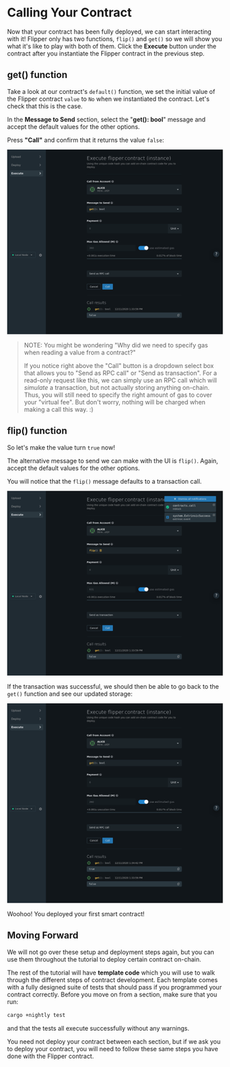Calling Your Contract
===

Now that your contract has been fully deployed, we can start interacting with it! Flipper only has
two functions, `flip()` and `get()` so we will show you what it's like to play with both of them.
Click the **Execute** button under the contract after you instantiate the Flipper contract in the
previous step.

## get() function

Take a look at our contract's `default()` function, we set the initial value of the Flipper contract
`value` to `No` when we instantiated the contract. Let's check that this is the case.

In the **Message to Send** section, select the "**get(): bool**" message and accept the default
values for the other options.

Press **"Call"** and confirm that it returns the value `false`:

![An image of Flipper RPC call with false](./assets/flipper-false.png)

> NOTE: You might be wondering "Why did we need to specify gas when reading a value from a contract?"
>
> If you notice right above the "Call" button is a dropdown select box that allows you to "Send as
RPC call" or "Send as transaction". For a read-only request like this, we can simply use an RPC call
which will _simulate_ a transaction, but not actually storing anything on-chain. Thus, you will still need to specify the right amount of gas to cover your "virtual fee". But don't worry, nothing will be charged when making a call this way. :)

## flip() function

So let's make the value turn `true` now!

The alternative message to send we can make with the UI is `flip()`. Again, accept the default values for the other options.

You will notice that the `flip()` message defaults to a transaction call.

![An image of a Flipper transaction](./assets/send-as-transaction.png)

If the transaction was successful, we should then be able to go back to the `get()` function and see our updated storage:

![An image of Flipper RPC call with true](./assets/flipper-true.png)

Woohoo! You deployed your first smart contract!

## Moving Forward

We will not go over these setup and deployment steps again, but you can use them throughout the
tutorial to deploy certain contract on-chain.

The rest of the tutorial will have **template code** which you will use to walk through the
different steps of contract development. Each template comes with a fully designed suite of tests
that should pass if you programmed your contract correctly. Before you move on from a section, make
sure that you run:

```bash
cargo +nightly test
```

and that the tests all execute successfully without any warnings.

You need not deploy your contract between each section, but if we ask you to deploy your contract,
you will need to follow these same steps you have done with the Flipper contract.
